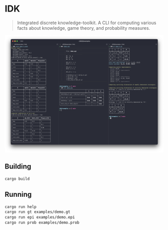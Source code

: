 # IDK

> Integrated discrete knowledge-toolkit. A CLI for computing various facts about knowledge, game theory, and probability measures.

![](./assets/demo.png)

## Building

```bash
cargo build
```

## Running

```bash
cargo run help
cargo run gt examples/demo.gt
cargo run epi examples/demo.epi
cargo run prob examples/demo.prob
```
